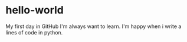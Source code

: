 # hello-world
My first day in GitHub
I'm always want to learn.
I'm happy when i write a lines of code in python.
